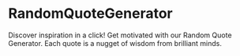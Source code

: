 # RandomQuoteGenerator
Discover inspiration in a click! Get motivated with our Random Quote Generator. Each quote is a nugget of wisdom from brilliant minds.
